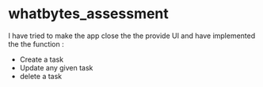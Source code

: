 # whatbytes_assessment

I have tried to make the app close the the provide UI and have implemented the the function :
- Create a task
- Update any given task
- delete a task


